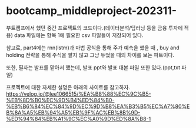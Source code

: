 # bootcamp_middleproject-202311-
부트캠프에서 했던 중간 프로젝트의 코드이다.(데이터분석/딥러닝 등을 금융 투자에 적용)
data 파일에는 항목 1에 필요한 csv 파일들이 저장되어 있다.

참고로, part4에는 rnn(lstm)과 마법 공식을 통해 주가 예측을 했을 때 , buy and holding 전략을 통해
주식을 팔지 않고 그냥 두었을 때의 차이를 보는 파트이다.

또한, 필자는 발표를 맡아서 했는데, 발표 ppt와 발표 대본 파일 또한 있다.(ppt,txt 파일) 

프로젝트에 대한 자세한 설명은 아래의 사이트를 참고하자.
https://velog.io/@lee1066515/%EA%B8%88%EC%9C%B5-%EB%8D%B0%EC%9D%B4%ED%84%B0-%EB%B6%84%EC%84%9D%EC%9D%B8%EA%B3%B5%EC%A7%80%EB%8A%A5%EB%94%A5%EB%9F%AC%EB%8B%9D-%ED%94%84%EB%A1%9C%EC%A0%9D%ED%8A%B8-1
